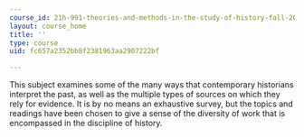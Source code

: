 ```yaml
---
course_id: 21h-991-theories-and-methods-in-the-study-of-history-fall-2014
layout: course_home
title: ''
type: course
uid: fc657a2352bb8f2381963aa2907222bf

---
```

This subject examines some of the many ways that contemporary historians interpret the past, as well as the multiple types of sources on which they rely for evidence. It is by no means an exhaustive survey, but the topics and readings have been chosen to give a sense of the diversity of work that is encompassed in the discipline of history.
